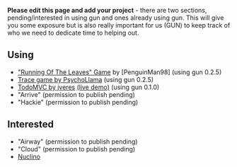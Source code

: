 **Please edit this page and add your project** - there are two sections, pending/interested in using gun and ones already using gun. This will give you some exposure but is also really important for us (GUN) to keep track of who we need to dedicate time to helping out.

## Using

  - ["Running Of The Leaves" Game](www.github.com/penguinman98/rotl) by [PenguinMan98] (using gun 0.2.5)
  - [Trace game by PsychoLlama](https://github.com/PsychoLlama/Trace) (using gun 0.2.5)
  - [TodoMVC by jveres](https://github.com/jveres/todomvc) [(live demo)](http://todos.loqali.com/) (using gun 0.1.0)
  - "Arrive" (permission to publish pending)
  - "Hackie" (permission to publish pending)

## Interested

  - "Airway" (permission to publish pending)
  - "Cloud" (permission to publish pending)
  - [Nuclino](https://nuclino.com)
